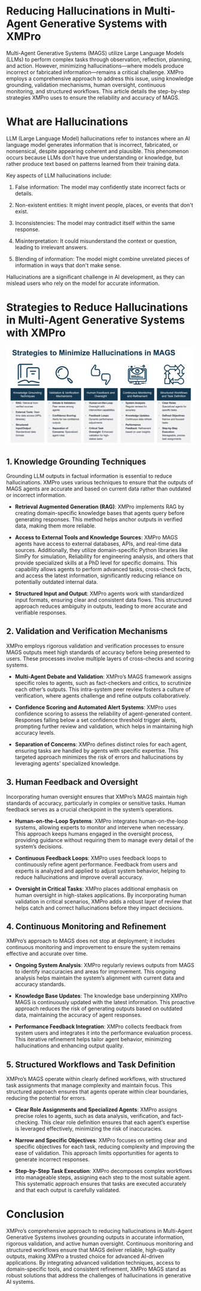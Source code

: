 # Reducing Hallucinations in Multi-Agent Generative Systems with XMPro

Multi-Agent Generative Systems (MAGS) utilize Large Language Models (LLMs) to perform complex tasks through observation, reflection, planning, and action. However, minimizing hallucinations—where models produce incorrect or fabricated information—remains a critical challenge. XMPro employs a comprehensive approach to address this issue, using knowledge grounding, validation mechanisms, human oversight, continuous monitoring, and structured workflows. This article details the step-by-step strategies XMPro uses to ensure the reliability and accuracy of MAGS.

# What are Hallucinations
LLM (Large Language Model) hallucinations refer to instances where an AI language model generates information that is incorrect, fabricated, or nonsensical, despite appearing coherent and plausible. This phenomenon occurs because LLMs don't have true understanding or knowledge, but rather produce text based on patterns learned from their training data.

Key aspects of LLM hallucinations include:

1. False information: The model may confidently state incorrect facts or details.

2. Non-existent entities: It might invent people, places, or events that don't exist.

3. Inconsistencies: The model may contradict itself within the same response.

4. Misinterpretation: It could misunderstand the context or question, leading to irrelevant answers.

5. Blending of information: The model might combine unrelated pieces of information in ways that don't make sense.

Hallucinations are a significant challenge in AI development, as they can mislead users who rely on the model for accurate information. 

# Strategies to Reduce Hallucinations in Multi-Agent Generative Systems with XMPro

![Strategies to Reduce Hallucinations](images/hallucinations.png)

## 1. Knowledge Grounding Techniques

Grounding LLM outputs in factual information is essential to reduce hallucinations. XMPro uses various techniques to ensure that the outputs of MAGS agents are accurate and based on current data rather than outdated or incorrect information.

- **Retrieval Augmented Generation (RAG)**: XMPro implements RAG by creating domain-specific knowledge bases that agents query before generating responses. This method helps anchor outputs in verified data, making them more reliable.

- **Access to External Tools and Knowledge Sources**: XMPro MAGS agents have access to external databases, APIs, and real-time data sources. Additionally, they utilize domain-specific Python libraries like SimPy for simulation, Reliability for engineering analysis, and others that provide specialized skills at a PhD level for specific domains. This capability allows agents to perform advanced tasks, cross-check facts, and access the latest information, significantly reducing reliance on potentially outdated internal data.

- **Structured Input and Output**: XMPro agents work with standardized input formats, ensuring clear and consistent data flows. This structured approach reduces ambiguity in outputs, leading to more accurate and verifiable responses.

## 2. Validation and Verification Mechanisms

XMPro employs rigorous validation and verification processes to ensure MAGS outputs meet high standards of accuracy before being presented to users. These processes involve multiple layers of cross-checks and scoring systems.

- **Multi-Agent Debate and Validation**: XMPro’s MAGS framework assigns specific roles to agents, such as fact-checkers and critics, to scrutinize each other’s outputs. This intra-system peer review fosters a culture of verification, where agents challenge and refine outputs collaboratively.

- **Confidence Scoring and Automated Alert Systems**: XMPro uses confidence scoring to assess the reliability of agent-generated content. Responses falling below a set confidence threshold trigger alerts, prompting further review and validation, which helps in maintaining high accuracy levels.

- **Separation of Concerns**: XMPro defines distinct roles for each agent, ensuring tasks are handled by agents with specific expertise. This targeted approach minimizes the risk of errors and hallucinations by leveraging agents’ specialized knowledge.

## 3. Human Feedback and Oversight

Incorporating human oversight ensures that XMPro’s MAGS maintain high standards of accuracy, particularly in complex or sensitive tasks. Human feedback serves as a crucial checkpoint in the system’s operations.

- **Human-on-the-Loop Systems**: XMPro integrates human-on-the-loop systems, allowing experts to monitor and intervene when necessary. This approach keeps humans engaged in the oversight process, providing guidance without requiring them to manage every detail of the system’s decisions.

- **Continuous Feedback Loops**: XMPro uses feedback loops to continuously refine agent performance. Feedback from users and experts is analyzed and applied to adjust system behavior, helping to reduce hallucinations and improve overall accuracy.

- **Oversight in Critical Tasks**: XMPro places additional emphasis on human oversight in high-stakes applications. By incorporating human validation in critical scenarios, XMPro adds a robust layer of review that helps catch and correct hallucinations before they impact decisions.

## 4. Continuous Monitoring and Refinement

XMPro’s approach to MAGS does not stop at deployment; it includes continuous monitoring and improvement to ensure the system remains effective and accurate over time.

- **Ongoing System Analysis**: XMPro regularly reviews outputs from MAGS to identify inaccuracies and areas for improvement. This ongoing analysis helps maintain the system’s alignment with current data and accuracy standards.

- **Knowledge Base Updates**: The knowledge base underpinning XMPro MAGS is continuously updated with the latest information. This proactive approach reduces the risk of generating outputs based on outdated data, maintaining the accuracy of agent responses.

- **Performance Feedback Integration**: XMPro collects feedback from system users and integrates it into the performance evaluation process. This iterative refinement helps tailor agent behavior, minimizing hallucinations and enhancing output quality.

## 5. Structured Workflows and Task Definition

XMPro’s MAGS operate within clearly defined workflows, with structured task assignments that manage complexity and maintain focus. This structured approach ensures that agents operate within clear boundaries, reducing the potential for errors.

- **Clear Role Assignments and Specialized Agents**: XMPro assigns precise roles to agents, such as data analysis, verification, and fact-checking. This clear role definition ensures that each agent’s expertise is leveraged effectively, minimizing the risk of inaccuracies.

- **Narrow and Specific Objectives**: XMPro focuses on setting clear and specific objectives for each task, reducing complexity and improving the ease of validation. This approach limits opportunities for agents to generate incorrect responses.

- **Step-by-Step Task Execution**: XMPro decomposes complex workflows into manageable steps, assigning each step to the most suitable agent. This systematic approach ensures that tasks are executed accurately and that each output is carefully validated.

# Conclusion

XMPro’s comprehensive approach to reducing hallucinations in Multi-Agent Generative Systems involves grounding outputs in accurate information, rigorous validation, and active human oversight. Continuous monitoring and structured workflows ensure that MAGS deliver reliable, high-quality outputs, making XMPro a trusted choice for advanced AI-driven applications. By integrating advanced validation techniques, access to domain-specific tools, and consistent refinement, XMPro MAGS stand as robust solutions that address the challenges of hallucinations in generative AI systems.
